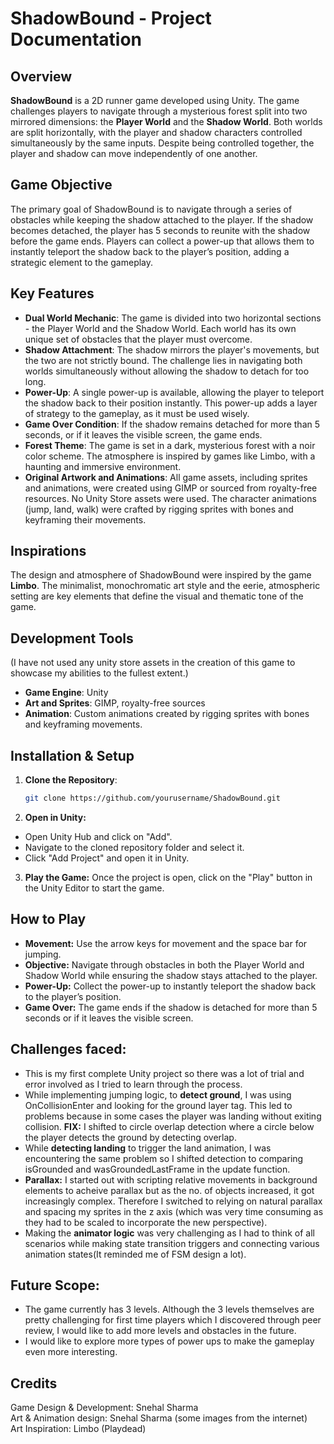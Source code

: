# ShadowBound - Project Documentation

## Overview
**ShadowBound** is a 2D runner game developed using Unity. The game challenges players to navigate through a mysterious forest split into two mirrored dimensions: the **Player World** and the **Shadow World**. Both worlds are split horizontally, with the player and shadow characters controlled simultaneously by the same inputs. Despite being controlled together, the player and shadow can move independently of one another.

## Game Objective
The primary goal of ShadowBound is to navigate through a series of obstacles while keeping the shadow attached to the player. If the shadow becomes detached, the player has 5 seconds to reunite with the shadow before the game ends. Players can collect a power-up that allows them to instantly teleport the shadow back to the player’s position, adding a strategic element to the gameplay.

## Key Features
- **Dual World Mechanic**: The game is divided into two horizontal sections - the Player World and the Shadow World. Each world has its own unique set of obstacles that the player must overcome.
- **Shadow Attachment**: The shadow mirrors the player's movements, but the two are not strictly bound. The challenge lies in navigating both worlds simultaneously without allowing the shadow to detach for too long.
- **Power-Up**: A single power-up is available, allowing the player to teleport the shadow back to their position instantly. This power-up adds a layer of strategy to the gameplay, as it must be used wisely.
- **Game Over Condition**: If the shadow remains detached for more than 5 seconds, or if it leaves the visible screen, the game ends.
- **Forest Theme**: The game is set in a dark, mysterious forest with a noir color scheme. The atmosphere is inspired by games like Limbo, with a haunting and immersive environment.
- **Original Artwork and Animations**: All game assets, including sprites and animations, were created using GIMP or sourced from royalty-free resources. No Unity Store assets were used. The character animations (jump, land, walk) were crafted by rigging sprites with bones and keyframing their movements.

## Inspirations
The design and atmosphere of ShadowBound were inspired by the game **Limbo**. The minimalist, monochromatic art style and the eerie, atmospheric setting are key elements that define the visual and thematic tone of the game.

## Development Tools
(I have not used any unity store assets in the creation of this game to showcase my abilities to the fullest extent.)
- **Game Engine**: Unity
- **Art and Sprites**: GIMP, royalty-free sources
- **Animation**: Custom animations created by rigging sprites with bones and keyframing movements.

## Installation & Setup
1. **Clone the Repository**: 
   ```bash
   git clone https://github.com/yourusername/ShadowBound.git

2. **Open in Unity:**
- Open Unity Hub and click on "Add".
- Navigate to the cloned repository folder and select it.
- Click "Add Project" and open it in Unity.

3. **Play the Game:**
Once the project is open, click on the "Play" button in the Unity Editor to start the game.

## How to Play
- **Movement:** Use the arrow keys for movement and the space bar for jumping.
- **Objective:** Navigate through obstacles in both the Player World and Shadow World while ensuring the shadow stays attached to the player.
- **Power-Up:** Collect the power-up to instantly teleport the shadow back to the player’s position.
- **Game Over:** The game ends if the shadow is detached for more than 5 seconds or if it leaves the visible screen.

## Challenges faced:
- This is my first complete Unity project so there was a lot of trial and error involved as I tried to learn through the process. 
- While implementing jumping logic, to **detect ground**, I was using OnCollisionEnter and looking for the ground layer tag. This led to problems because in some cases the player was landing without exiting collision. **FIX:** I shifted to circle overlap detection where a circle below the player detects the ground by detecting overlap.
- While **detecting landing** to trigger the land animation, I was encountering the same problem so I shifted detection to comparing isGrounded and wasGroundedLastFrame in the update function.
- **Parallax:** I started out with scripting relative movements in background elements to acheive parallax but as the no. of objects increased, it got increasingly complex. Therefore I switched to relying on natural parallax and spacing my sprites in the z axis (which was very time consuming as they had to be scaled to incorporate the new perspective).
- Making the **animator logic** was very challenging as I had to think of all scenarios while making state transition triggers and connecting various animation states(It reminded me of FSM design a lot).

## Future Scope:
- The game currently has 3 levels. Although the 3 levels themselves are pretty challenging for first time players which I discovered through peer review, I would like to add more levels and obstacles in the future.
- I would like to explore more types of power ups to make the gameplay even more interesting.


## Credits
Game Design & Development: Snehal Sharma  
Art & Animation design: Snehal Sharma (some images from the internet)  
Art Inspiration: Limbo (Playdead)